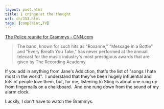 ```yaml
---
layout: post.html
title: I cringe at the thought
url: ch/353.html
tags: [complaint,TV]
---
```

[The Police reunite for Grammys - CNN.com](http://www.cnn.com/2007/SHOWBIZ/Music/01/30/grammys.police.reut/index.html?eref=rss_topstories)

> The band, known for such hits as "Roxanne," "Message in a Bottle" and "Every Breath You Take," has never performed at the annual telecast for the music industry's most prestigious awards that are given by The Recording Academy.

If you add in anything from Jane's Addiction, that's the list of "songs I hate most in the world".  I understand that they've been hugely influential and lots of people love them, but, for me, listening to Sting is about one rung up from fingernails on a chalkboard.  And one rung down from the sound of my alarm clock.

Luckily, I don't have to watch the Grammys.
